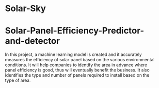 # Solar-Sky

# Solar-Panel-Efficiency-Predictor-and-detector
In this project, a machine learning model is created and it accurately measures the efficiency of solar panel based on the various environmental conditions. 
It will help companies to identify the area in advance where panel efficiency is good, thus will eventually benefit the business.
It also identifies the type and number of panels required to install based on the type of area.
